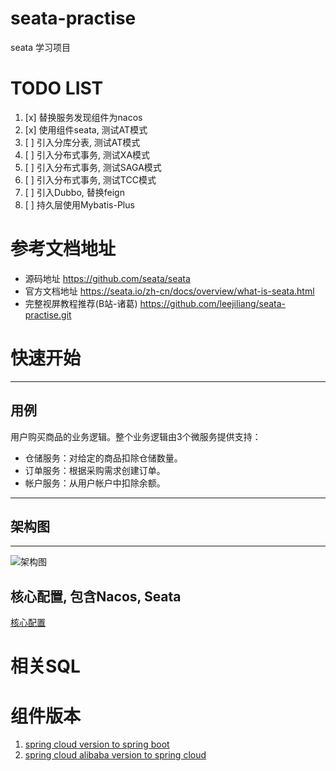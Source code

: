 # seata-practise
seata 学习项目
# TODO LIST
1. [x] 替换服务发现组件为nacos
2. [x] 使用组件seata, 测试AT模式
3. [ ] 引入分库分表, 测试AT模式
4. [ ] 引入分布式事务, 测试XA模式
5. [ ] 引入分布式事务, 测试SAGA模式
6. [ ] 引入分布式事务, 测试TCC模式
7. [ ] 引入Dubbo, 替换feign
8. [ ] 持久层使用Mybatis-Plus
# 参考文档地址
- 源码地址
https://github.com/seata/seata
- 官方文档地址
https://seata.io/zh-cn/docs/overview/what-is-seata.html
- 完整视屏教程推荐(B站-诸葛)
https://github.com/leejiliang/seata-practise.git
# 快速开始
---
## 用例
用户购买商品的业务逻辑。整个业务逻辑由3个微服务提供支持：

- 仓储服务：对给定的商品扣除仓储数量。
- 订单服务：根据采购需求创建订单。
- 帐户服务：从用户帐户中扣除余额。

---
## 架构图
---
![架构图](https://image-blog-lee.oss-cn-hangzhou.aliyuncs.com/uPic/g3sT6R.jpg)
## 核心配置, 包含Nacos, Seata
[核心配置](https://github.com/leejiliang/seata-practise/blob/main/doc/reference/configuration.md)
# 相关SQL


# 组件版本
1. [spring cloud version to spring boot](https://github.com/spring-cloud/spring-cloud-release/wiki/Supported-Versions)
2. [spring cloud alibaba version to spring cloud](https://github.com/alibaba/spring-cloud-alibaba/wiki/%E7%89%88%E6%9C%AC%E8%AF%B4%E6%98%8E)

